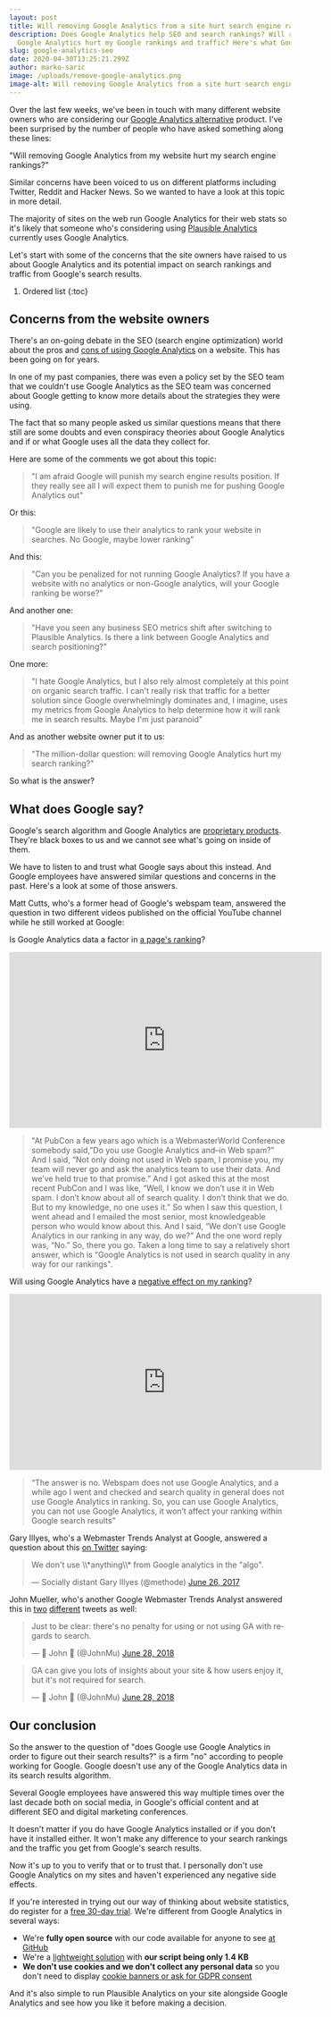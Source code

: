 ```yaml
---
layout: post
title: Will removing Google Analytics from a site hurt search engine rankings?
description: Does Google Analytics help SEO and search rankings? Will removing
  Google Analytics hurt my Google rankings and traffic? Here's what Google says.
slug: google-analytics-seo
date: 2020-04-30T13:25:21.299Z
author: marko-saric
image: /uploads/remove-google-analytics.png
image-alt: Will removing Google Analytics from a site hurt search engine rankings?
---
```

Over the last few weeks, we've been in touch with many different website owners who are considering our [Google Analytics alternative](https://plausible.io/vs-google-analytics) product. I've been surprised by the number of people who have asked something along these lines:

"Will removing Google Analytics from my website hurt my search engine rankings?"

Similar concerns have been voiced to us on different platforms including Twitter, Reddit and Hacker News. So we wanted to have a look at this topic in more detail. 

The majority of sites on the web run Google Analytics for their web stats so it's likely that someone who's considering using [Plausible Analytics](https://plausible.io/) currently uses Google Analytics. 

Let's start with some of the concerns that the site owners have raised to us about Google Analytics and its potential impact on search rankings and traffic from Google's search results.

1. Ordered list {:toc}

## Concerns from the website owners

There's an on-going debate in the SEO (search engine optimization) world about the pros and [cons of using Google Analytics](https://plausible.io/blog/remove-google-analytics) on a website. This has been going on for years.

In one of my past companies, there was even a policy set by the SEO team that we couldn't use Google Analytics as the SEO team was concerned about Google getting to know more details about the strategies they were using. 

The fact that so many people asked us similar questions means that there still are some doubts and even conspiracy theories about Google Analytics and if or what Google uses all the data they collect for. 

Here are some of the comments we got about this topic:

> "I am afraid Google will punish my search engine results position. If they really see all I will expect them to punish me for pushing Google Analytics out"

Or this:

> "Google are likely to use their analytics to rank your website in searches. No Google, maybe lower ranking"

And this:

> "Can you be penalized for not running Google Analytics? If you have a website with no analytics or non-Google analytics, will your Google ranking be worse?"

And another one:

> "Have you seen any business SEO metrics shift after switching to Plausible Analytics. Is there a link between Google Analytics and search positioning?"

One more:

> "I hate Google Analytics, but I also rely almost completely at this point on organic search traffic. I can't really risk that traffic for a better solution since Google overwhelmingly dominates and, I imagine, uses my metrics from Google Analytics to help determine how it will rank me in search results. Maybe I'm just paranoid"

And as another website owner put it to us:

> "The million-dollar question: will removing Google Analytics hurt my search ranking?"

So what is the answer?

## What does Google say?

Google's search algorithm and Google Analytics are [proprietary products](https://plausible.io/open-source-website-analytics). They're black boxes to us and we cannot see what's going on inside of them. 

We have to listen to and trust what Google says about this instead. And Google employees have answered similar questions and concerns in the past. Here's a look at some of those answers.

Matt Cutts, who's a former head of Google's webspam team, answered the question in two different videos published on the official YouTube channel while he still worked at Google:

Is Google Analytics data a factor in [a page's ranking](https://www.youtube.com/watch?v=CgBw9tbAQhU)? 

<div class="my-6"><iframe width="560" height="315" src="https://www.youtube-nocookie.com/embed/CgBw9tbAQhU" frameborder="0" allow="accelerometer; autoplay; encrypted-media; gyroscope; picture-in-picture" allowfullscreen></iframe></div>

> "At PubCon a few years ago which is a WebmasterWorld Conference somebody said,”Do you use Google Analytics and–in Web spam?” And I said, “Not only doing not used in Web spam, I promise you, my team will never go and ask the analytics team to use their data. And we’ve held true to that promise.” And I got asked this at the most recent PubCon and I was like, “Well, I know we don’t use it in Web spam. I don’t know about all of search quality. I don’t think that we do. But to my knowledge, no one uses it.” So when I saw this question, I went ahead and I emailed the most senior, most knowledgeable person who would know about this. And I said, “We don’t use Google Analytics in our ranking in any way, do we?” And the one word reply was, “No.” So, there you go. Taken a long time to say a relatively short answer, which is “Google Analytics is not used in search quality in any way for our rankings".

Will using Google Analytics have a [negative effect on my ranking](https://www.youtube.com/watch?v=LLmO1GE4GvI)? 

<div class="my-6"><iframe width="560" height="315" src="https://www.youtube-nocookie.com/embed/LLmO1GE4GvI" frameborder="0" allow="accelerometer; autoplay; encrypted-media; gyroscope; picture-in-picture" allowfullscreen></iframe></div>

> “The answer is no. Webspam does not use Google Analytics, and a while ago I went and checked and search quality in general does not use Google Analytics in ranking. So, you can use Google Analytics, you can not use Google Analytics, it won’t affect your ranking within Google search results"

Gary Illyes, who's a Webmaster Trends Analyst at Google, answered a question about this [on Twitter](https://twitter.com/methode/status/879362807472545792) saying: 

<div class="my-6">
<blockquote class="twitter-tweet"><p lang="en" dir="ltr">We don&#39;t use \\*anything\\* from Google analytics in the &quot;algo&quot;.</p>&mdash; Socially distant Gary Illyes (@methode) <a href="https://twitter.com/methode/status/879362807472545792?ref_src=twsrc%5Etfw">June 26, 2017</a></blockquote></div> <script async src="https://platform.twitter.com/widgets.js" charset="utf 8"></script>

John Mueller, who's another Google Webmaster Trends Analyst answered this in [two](https://twitter.com/JohnMu/status/1012320567381422081) [different](https://twitter.com/JohnMu/status/1012276593660780544) tweets as well: 

<div class="my-6">
<blockquote class="twitter-tweet"><p lang="en" dir="ltr">Just to be clear: there&#39;s no penalty for using or not using GA with regards to search.</p>&mdash; 🍌 John 🍌 (@JohnMu) <a href="https://twitter.com/JohnMu/status/1012320567381422081?ref_src=twsrc%5Etfw">June 28, 2018</a></blockquote></div> <script async src="https://platform.twitter.com/widgets.js" charset="utf-8"></script>

<div class="my-6">
<blockquote class="twitter-tweet"><p lang="en" dir="ltr">GA can give you lots of insights about your site &amp; how users enjoy it, but it&#39;s not required for search.</p>&mdash; 🍌 John 🍌 (@JohnMu) <a href="https://twitter.com/JohnMu/status/1012276593660780544?ref_src=twsrc%5Etfw">June 28, 2018</a></blockquote></div> <script async src="https://platform.twitter.com/widgets.js" charset="utf-8"></script>

## Our conclusion

So the answer to the question of "does Google use Google Analytics in order to figure out their search results?" is a firm "no" according to people working for Google. Google doesn't use any of the Google Analytics data in its search results algorithm. 

Several Google employees have answered this way multiple times over the last decade both on social media, in Google's official content and at different SEO and digital marketing conferences.

It doesn't matter if you do have Google Analytics installed or if you don't have it installed either. It won't make any difference to your search rankings and the traffic you get from Google's search results.

Now it's up to you to verify that or to trust that. I personally don't use Google Analytics on my sites and haven't experienced any negative side effects.

If you're interested in trying out our way of thinking about website statistics, do register for a [free 30-day trial](https://plausible.io/register). We're different from Google Analytics in several ways:

* We're **fully open source** with our code available for anyone to see [at GitHub](https://github.com/plausible-insights/plausible/)
* We're a [lightweight solution](https://plausible.io/lightweight-web-analytics) with **our script being only 1.4 KB**
* **We don't use cookies and we don't collect any personal data** so you don't need to display [cookie banners or ask for GDPR consent](https://plausible.io/data-policy)

And it's also simple to run Plausible Analytics on your site alongside Google Analytics and see how you like it before making a decision.